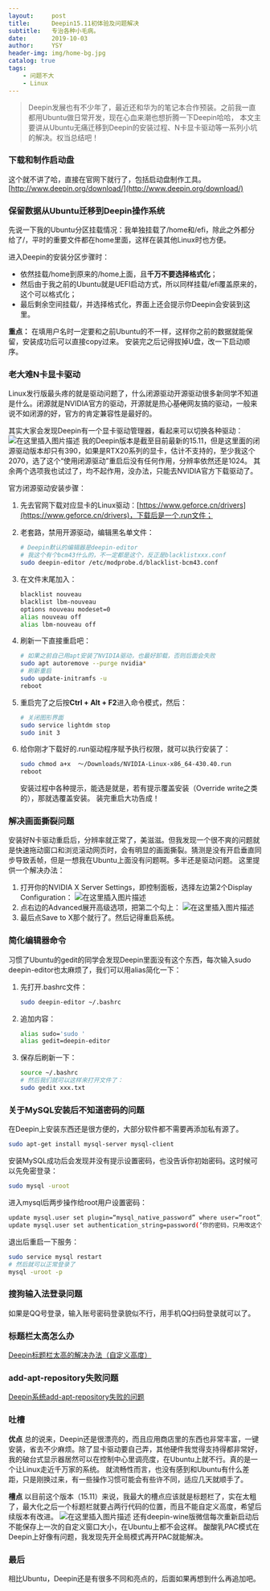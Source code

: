 ```yaml
---
layout:     post
title:      Deepin15.11初体验及问题解决
subtitle:   专治各种小毛病。
date:       2019-10-03
author:     YSY
header-img: img/home-bg.jpg
catalog: true
tags:
    - 问题不大
    - Linux
---
```


> Deepin发展也有不少年了，最近还和华为的笔记本合作预装。之前我一直都用Ubuntu做日常开发，现在心血来潮也想折腾一下Deepin哈哈，
> 本文主要讲从Ubuntu无痛迁移到Deepin的安装过程、N卡显卡驱动等一系列小坑的解决。权当总结吧！

### 下载和制作启动盘

这个就不讲了哈，直接在官网下就行了，包括启动盘制作工具。
[http://www.deepin.org/download/](http://www.deepin.org/download/)

### 保留数据从Ubuntu迁移到Deepin操作系统

先说一下我的Ubuntu分区挂载情况：我单独挂载了/home和/efi，除此之外都分给了/，平时的重要文件都在home里面，这样在装其他Linux时也方便。

进入Deepin的安装分区步骤时：

- 依然挂载/home到原来的/home上面，且**千万不要选择格式化**；
- 然后由于我之前的Ubuntu就是UEFI启动方式，所以同样挂载/efi覆盖原来的，这个可以格式化；
- 最后剩余空间挂载/，并选择格式化，界面上还会提示你Deepin会安装到这里。

**重点：** 在填用户名时一定要和之前Ubuntu的不一样，这样你之前的数据就能保留，安装成功后可以直接copy过来。
安装完之后记得拔掉U盘，改一下启动顺序。

### 老大难N卡显卡驱动

Linux发行版最头疼的就是驱动问题了，什么闭源驱动开源驱动很多新同学不知道是什么。闭源就是NVIDIA官方的驱动，开源就是热心~~基佬~~网友搞的驱动，一般来说不如闭源的好，官方的肯定兼容性是最好的。

其实大家会发现Deepin有一个显卡驱动管理器，看起来可以切换各种驱动：
![在这里插入图片描述](https://img-blog.csdnimg.cn/20191003135452320.png?x-oss-process=image/watermark,type_ZmFuZ3poZW5naGVpdGk,shadow_10,text_aHR0cHM6Ly9ibG9nLmNzZG4ubmV0L3lzeTk1MDgwMw==,size_16,color_FFFFFF,t_70)
我的Deepin版本是截至目前最新的15.11，但是这里面的闭源驱动版本却只有390，如果是RTX20系列的显卡，估计不支持的，至少我这个2070，选了这个“使用闭源驱动”重启后没有任何作用，分辨率依然还是1024。
其余两个选项我也试过了，均不起作用，没办法，只能去NVIDIA官方下载驱动了。

官方闭源驱动安装步骤：

1. 先去官网下载对应显卡的Linux驱动：[https://www.geforce.cn/drivers](https://www.geforce.cn/drivers)，下载后是一个.run文件；

2. 老套路，禁用开源驱动，编辑黑名单文件：

   ```bash
   # Deepin默认的编辑器是deepin-editor
   # 我这个有个bcm43什么的，不一定都是这个，反正是blacklistxxx.conf
   sudo deepin-editor /etc/modprobe.d/blacklist-bcm43.conf
   ```

3. 在文件末尾加入：

   ```bash
   blacklist nouveau
   blacklist lbm-nouveau
   options nouveau modeset=0
   alias nouveau off
   alias lbm-nouveau off
   ```

4. 刷新一下直接重启吧：

   ```bash
   # 如果之前自己用apt安装了NVIDIA驱动，也最好卸载，否则后面会失败
   sudo apt autoremove --purge nvidia*
   # 刷新重启
   sudo update-initramfs -u
   reboot
   ```

5. 重启完了之后按**Ctrl + Alt + F2**进入命令模式，然后：

   ```bash
   # 关闭图形界面
   sudo service lightdm stop
   sudo init 3
   ```

6. 给你刚才下载好的.run驱动程序赋予执行权限，就可以执行安装了：

   ```bash
   sudo chmod a+x  ～/Downloads/NVIDIA-Linux-x86_64-430.40.run
   reboot
   ```

   安装过程中各种提示，能选是就是，若有提示覆盖安装（Override write之类的），那就选覆盖安装。
   装完重启大功告成！

### 解决画面撕裂问题

安装好N卡驱动重启后，分辨率就正常了，美滋滋。但我发现一个很不爽的问题就是快速拖动窗口和浏览滚动网页时，会有明显的画面撕裂。猜测是没有开启垂直同步导致丢帧，但是一想我在Ubuntu上面没有问题啊。多半还是驱动问题。
这里提供一个解决办法：

1. 打开你的NVIDIA X Server Settings，即控制面板，选择左边第2个Display Configuration：
![在这里插入图片描述](https://img-blog.csdnimg.cn/20191003135555818.png?x-oss-process=image/watermark,type_ZmFuZ3poZW5naGVpdGk,shadow_10,text_aHR0cHM6Ly9ibG9nLmNzZG4ubmV0L3lzeTk1MDgwMw==,size_16,color_FFFFFF,t_70)
3. 点右边的Advanced展开高级选项，把第二个勾上：
![在这里插入图片描述](https://img-blog.csdnimg.cn/20191003135702221.png?x-oss-process=image/watermark,type_ZmFuZ3poZW5naGVpdGk,shadow_10,text_aHR0cHM6Ly9ibG9nLmNzZG4ubmV0L3lzeTk1MDgwMw==,size_16,color_FFFFFF,t_70)
4. 最后点Save to X那个就行了。然后记得重启系统。

### 简化编辑器命令

习惯了Ubuntu的gedit的同学会发现Deepin里面没有这个东西，每次输入sudo deepin-editor也太麻烦了，我们可以用alias简化一下：

1. 先打开.bashrc文件：

   ```bash
   sudo deepin-editor ~/.bashrc
   ```

2. 追加内容：

   ```bash
   alias sudo='sudo '
   alias gedit=deepin-editor
   ```

3. 保存后刷新一下：

   ```bash
   source ~/.bashrc
   # 然后我们就可以这样来打开文件了：
   sudo gedit xxx.txt
   ```

### 关于MySQL安装后不知道密码的问题

在Deepin上安装东西还是很方便的，大部分软件都不需要再添加私有源了。

```bash
sudo apt-get install mysql-server mysql-client
```

安装MySQL成功后会发现并没有提示设置密码，也没告诉你初始密码。这时候可以先免密登录：

```bash
sudo mysql -uroot
```

进入mysql后两步操作给root用户设置密码：

```bash
update mysql.user set plugin=“mysql_native_password” where user=“root”;
update mysql.user set authentication_string=password(‘你的密码，只用改这个地方’) where user='root’and Host = ‘localhost’;
```

退出后重启一下服务：

```bash
sudo service mysql restart
# 然后就可以正常登录了
mysql -uroot -p
```

### 搜狗输入法登录问题

如果是QQ号登录，输入账号密码登录貌似不行，用手机QQ扫码登录就可以了。

### 标题栏太高怎么办

[Deepin标题栏太高的解决办法（自定义高度）](https://blog.ysy950803.top/2019/10/10/Deepin%E6%A0%87%E9%A2%98%E6%A0%8F%E5%A4%AA%E9%AB%98%E7%9A%84%E8%A7%A3%E5%86%B3%E5%8A%9E%E6%B3%95-%E8%87%AA%E5%AE%9A%E4%B9%89%E9%AB%98%E5%BA%A6/)

### add-apt-repository失败问题

[Deepin系统add-apt-repository失败的问题](https://blog.ysy950803.top/2019/10/28/Deepin%E7%B3%BB%E7%BB%9Fadd-apt-repository%E5%A4%B1%E8%B4%A5%E7%9A%84%E9%97%AE%E9%A2%98/)

### 吐槽

**优点**
总的说来，Deepin还是很漂亮的，而且应用商店里的东西也非常丰富，一键安装，省去不少麻烦。除了显卡驱动要自己弄，其他硬件我觉得支持得都非常好，我的破台式显示器居然可以在控制中心里调亮度，在Ubuntu上就不行。真的是一个让Linux走近千万家的系统。
就流畅性而言，也没有感到和Ubuntu有什么差距，只是刚换过来，有一些操作习惯可能会有些许不同，适应几天就顺手了。

**槽点**
以目前这个版本（15.11）来说，我最大的槽点应该就是标题栏了，实在太粗了，最大化之后一个标题栏就要占两行代码的位置，而且不能自定义高度，希望后续版本有改进。
![在这里插入图片描述](https://img-blog.csdnimg.cn/20191003135612820.png)
还有deepin-wine版微信每次重新启动后不能保存上一次的自定义窗口大小，在Ubuntu上都不会这样。
酸酸乳PAC模式在Deepin上好像有问题，我发现先开全局模式再开PAC就能解决。

### 最后

相比Ubuntu，Deepin还是有很多不同和亮点的，后面如果再想到什么再追加吧。
